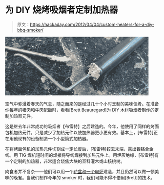 # 为 DIY 烧烤吸烟者定制加热器

> 原文：<https://hackaday.com/2012/04/04/custom-heaters-for-a-diy-bbq-smoker/>

![](img/550a9febb21297097ba201ee8b84c147.png "SAMSUNG")

空气中弥漫着春天的气息，随之而来的是经过几十个小时烹制的美味佳肴。在准备你每年的猪肉和牛肉配额时，看看[Brett Beauregard]为 DIY 木材吸烟者制作的定制加热器元件。

这是继去年非常成功的吸烟者【布雷特】之后建造的。今年，他使用了同样的烤面包机加热元件，只是减少了加热元件以使加热器更小更有效。基本上，[布雷特]正在用他现有的设备制造一个小型筒式加热器。

在将烤面包机的加热元件切割成一定长度后，[布雷特]铰去末端，露出镍铬合金线。用 TIG 焊机短时间的焊接将导线焊接到加热元件上。用炉灰绝缘，[布雷特]有一个定制的加热器，非常适合烧焦大块的豆科灌木或山核桃树。

肉食者并不复杂——他们可以用一个[花盆和一个电炉](http://www.youtube.com/watch?v=_Ka2kpzTAL8)建造，并且仍然可以做一顿美味的晚餐。当我们制作今年的 smoker 时，我们可能不得不借用[Brett]的技术。